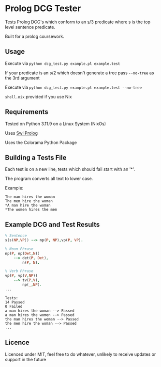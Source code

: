 # Prolog DCG Tester

Tests Prolog DCG's which conform to an s/3 predicate where s is the top level sentence predicate.

Built for a prolog coursework.

## Usage

Execute via `python dcg_test.py example.pl example.test`

If your predicate is an s/2 which doesn't generate a tree pass `--no-tree` as the 3rd argument

Execute via `python dcg_test.py example.pl example.test --no-tree`

`shell.nix` provided if you use Nix

## Requirements

Tested on Python 3.11.9 on a Linux System (NixOs)

Uses [Swi Prolog](https://www.swi-prolog.org/)

Uses the Colorama Python Package

## Building a Tests File

Each test is on a new line, tests which should fail start with an '*'.

The program converts all text to lower case.

Example:
```
The man hires the woman
The men hire the woman
*A man hire the woman
*The women hires the men
```

## Example DCG and Test Results
```prolog
% Sentence
s(s(NP,VP)) --> np(P, NP),vp(P, VP).

% Noun Phrase
np(P, np(Det,N))
    --> det(P, Det),
        n(P, N).

% Verb Phrase
vp(P, vp(V,NP))
    --> tv(P,V),
        np(_,NP).
...
```
```
Tests:
14 Passed
0 Failed
a man hires the woman --> Passed
a man hires the women --> Passed
the man hires the woman --> Passed
the men hire the woman --> Passed
...
```

## Licence

Licenced under MIT, feel free to do whatever, unlikely to receive updates or support in the future